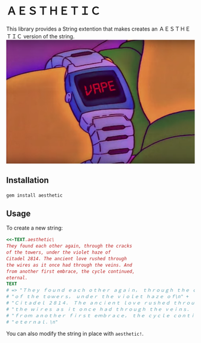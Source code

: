 # ＡＥＳＴＨＥＴＩＣ

This library provides a String extention that makes creates an ＡＥＳＴＨＥＴＩＣ version of the string.
![vape](https://github.com/jtibbertsma/aesthetic/blob/master/vape.png)

## Installation

`gem install aesthetic`

## Usage

To create a new string:

```ruby
<<-TEXT.aesthetic\
They found each other again, through the cracks
of the towers, under the violet haze of
Citadel 2814. The ancient love rushed through
the wires as it once had through the veins. And
from another first embrace, the cycle continued,
eternal.
TEXT
# => "Ｔｈｅｙ ｆｏｕｎｄ ｅａｃｈ ｏｔｈｅｒ ａｇａｉｎ， ｔｈｒｏｕｇｈ ｔｈｅ ｃｒａｃｋｓ\n" +
# "ｏｆ ｔｈｅ ｔｏｗｅｒｓ， ｕｎｄｅｒ ｔｈｅ ｖｉｏｌｅｔ ｈａｚｅ ｏｆ\n" +
# "Ｃｉｔａｄｅｌ ２８１４． Ｔｈｅ ａｎｃｉｅｎｔ ｌｏｖｅ ｒｕｓｈｅｄ ｔｈｒｏｕｇｈ\n" +
# "ｔｈｅ ｗｉｒｅｓ ａｓ ｉｔ ｏｎｃｅ ｈａｄ ｔｈｒｏｕｇｈ ｔｈｅ ｖｅｉｎｓ． Ａｎｄ\n" +
# "ｆｒｏｍ ａｎｏｔｈｅｒ ｆｉｒｓｔ ｅｍｂｒａｃｅ， ｔｈｅ ｃｙｃｌｅ ｃｏｎｔｉｎｕｅｄ，\n" +
# "ｅｔｅｒｎａｌ．\n"
```

You can also modify the string in place with `aesthetic!`.

